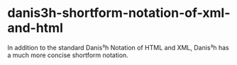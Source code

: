 # danis3h-shortform-notation-of-xml-and-html
In addition to the standard Danis³h Notation of HTML and XML, Danis³h has a much more concise shortform notation.
